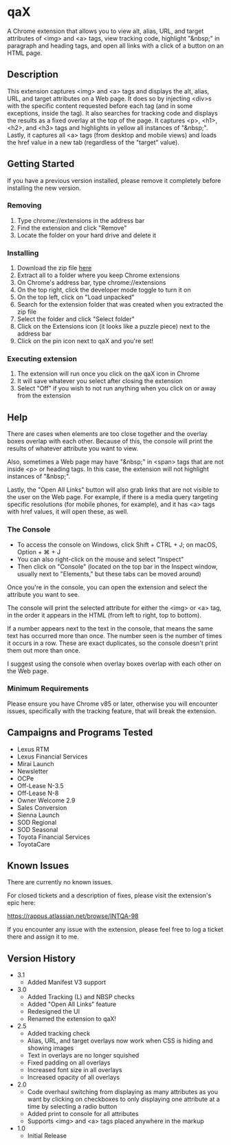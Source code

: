 # qaX

A Chrome extension that allows you to view alt, alias, URL, and target attributes of &#60;img> and &#60;a> tags, view tracking code, highlight "&#38;nbsp;" in paragraph and heading tags, and open all links with a click of a button on an HTML page.

## Description

This extension captures &#60;img> and &#60;a> tags and displays the alt, alias, URL, and target attributes on a Web page. It does so by injecting &#60;div>s with the specific content requested before each tag (and in some exceptions, inside the tag). It also searches for tracking code and displays the results as a fixed overlay at the top of the page. It captures &#60;p>, &#60;h1>, &#60;h2>, and &#60;h3> tags and highlights in yellow all instances of "&#38;nbsp;". Lastly, it captures all &#60;a> tags (from desktop and mobile views) and loads the href value in a new tab (regardless of the "target" value).

## Getting Started

If you have a previous version installed, please remove it completely before installing the new version. 

### Removing 

1. Type chrome://extensions in the address bar 
2. Find the extension and click "Remove"
3. Locate the folder on your hard drive and delete it 

### Installing

1. Download the zip file <a href="https://github.com/s-broy/s-broy.github.io/raw/master/projects/qax/qax.zip" target="_blank">here</a>
2. Extract all to a folder where you keep Chrome extensions
3. On Chrome's address bar, type chrome://extensions
4. On the top right, click the developer mode toggle to turn it on
5. On the top left, click on "Load unpacked"
6. Search for the extension folder that was created when you extracted the zip file
7. Select the folder and click "Select folder"
8. Click on the Extensions icon (it looks like a puzzle piece) next to the address bar
9. Click on the pin icon next to qaX and you're set!

### Executing extension

1. The extension will run once you click on the qaX icon in Chrome
2. It will save whatever you select after closing the extension
3. Select "Off" if you wish to not run anything when you click on or away from the extension

## Help

There are cases when elements are too close together and the overlay boxes overlap with each other. Because of this, the console will print the results of whatever attribute you want to view.

Also, sometimes a Web page may have "&#38;nbsp;" in &#60;span> tags that are not inside &#60;p> or heading tags. In this case, the extension will not highlight instances of "&#38;nbsp;".

Lastly, the "Open All Links" button will also grab links that are not visible to the user on the Web page. For example, if there is a media query targeting specific resolutions (for mobile phones, for example), and it has &#60;a> tags with href values, it will open these, as well.

### The Console

* To access the console on Windows, click Shift + CTRL + J; on macOS, Option + ⌘ + J
* You can also right-click on the mouse and select "Inspect"
* Then click on "Console" (located on the top bar in the Inspect window, usually next to "Elements," but these tabs can be moved around)

Once you're in the console, you can open the extension and select the attribute you want to see.

The console will print the selected attribute for either the &#60;img> or &#60;a> tag, in the order it appears in the HTML (from left to right, top to bottom).

If a number appears next to the text in the console, that means the same text has occurred more than once. The number seen is the number of times it occurs in a row. These are exact duplicates, so the console doesn't print them out more than once.

I suggest using the console when overlay boxes overlap with each other on the Web page.

### Minimum Requirements

Please ensure you have Chrome v85 or later, otherwise you will encounter issues, specifically with the tracking feature, that will break the extension.

## Campaigns and Programs Tested

* Lexus RTM
* Lexus Financial Services
* Mirai Launch
* Newsletter
* OCPe
* Off-Lease N-3.5
* Off-Lease N-8
* Owner Welcome 2.9
* Sales Conversion
* Sienna Launch
* SOD Regional
* SOD Seasonal
* Toyota Financial Services
* ToyotaCare

## Known Issues

There are currently no known issues.

For closed tickets and a description of fixes, please visit the extension's epic here:

https://rappus.atlassian.net/browse/INTQA-98

If you encounter any issue with the extension, please feel free to log a ticket there and assign it to me.

## Version History

* 3.1
    * Added Manifest V3 support
* 3.0
    * Added Tracking (L) and NBSP checks
    * Added "Open All Links" feature
    * Redesigned the UI
    * Renamed the extension to qaX!
* 2.5
    * Added tracking check
    * Alias, URL, and target overlays now work when CSS is hiding and showing images
    * Text in overlays are no longer squished
    * Fixed padding on all overlays
    * Increased font size in all overlays
    * Increased opacity of all overlays
* 2.0
    * Code overhaul switching from displaying as many attributes as you want by clicking on checkboxes
    to only displaying one attribute at a time by selecting a radio button
    * Added print to console for all attributes
    * Supports &#60;img> and &#60;a> tags placed anywhere in the markup
* 1.0
    * Initial Release